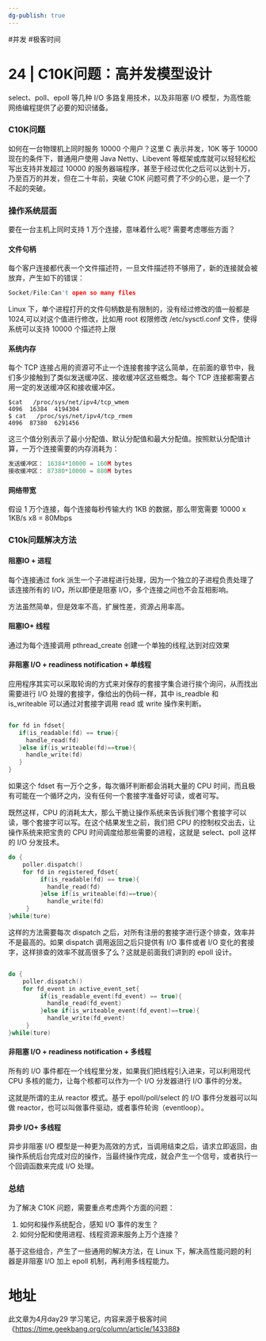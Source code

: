 ```yaml
---
dg-publish: true
---
```


#并发 #极客时间 

# 24 | C10K问题：高并发模型设计

select、poll、epoll 等几种 I/O 多路复用技术，以及非阻塞 I/O 模型，为高性能网络编程提供了必要的知识储备。

### C10K问题
如何在一台物理机上同时服务 10000 个用户？这里 C 表示并发，10K 等于 10000
现在的条件下，普通用户使用 Java Netty、Libevent 等框架或库就可以轻轻松松写出支持并发超过 10000 的服务器端程序，甚至于经过优化之后可以达到十万，乃至百万的并发，但在二十年前，突破 C10K 问题可费了不少的心思，是一个了不起的突破。

### 操作系统层面
要在一台主机上同时支持 1 万个连接，意味着什么呢? 需要考虑哪些方面？

#### 文件句柄

每个客户连接都代表一个文件描述符，一旦文件描述符不够用了，新的连接就会被放弃，产生如下的错误：
```c
Socket/File:Can't open so many files
```

Linux 下，单个进程打开的文件句柄数是有限制的，没有经过修改的值一般都是 1024,可以对这个值进行修改，比如用 root 权限修改 /etc/sysctl.conf 文件，使得系统可以支持 10000 个描述符上限

#### 系统内存

每个 TCP 连接占用的资源可不止一个连接套接字这么简单，在前面的章节中，我们多少接触到了类似发送缓冲区、接收缓冲区这些概念。每个 TCP 连接都需要占用一定的发送缓冲区和接收缓冲区。

```shell
$cat   /proc/sys/net/ipv4/tcp_wmem
4096  16384  4194304
$ cat   /proc/sys/net/ipv4/tcp_rmem
4096  87380  6291456
```

这三个值分别表示了最小分配值、默认分配值和最大分配值。按照默认分配值计算，一万个连接需要的内存消耗为：

```c
发送缓冲区： 16384*10000 = 160M bytes
接收缓冲区： 87380*10000 = 880M bytes
```

#### 网络带宽
假设 1 万个连接，每个连接每秒传输大约 1KB 的数据，那么带宽需要 10000 x 1KB/s x8 = 80Mbps

### C10k问题解决方法

#### 阻塞IO + 进程
每个连接通过 fork 派生一个子进程进行处理，因为一个独立的子进程负责处理了该连接所有的 I/O，所以即便是阻塞 I/O，多个连接之间也不会互相影响。

方法虽然简单，但是效率不高，扩展性差，资源占用率高。

#### 阻塞IO+ 线程
通过为每个连接调用 pthread_create 创建一个单独的线程,达到对应效果

#### 非阻塞 I/O + readiness notification + 单线程
应用程序其实可以采取轮询的方式来对保存的套接字集合进行挨个询问，从而找出需要进行 I/O 处理的套接字，像给出的伪码一样，其中 is_readble 和 is_writeable 可以通过对套接字调用 read 或 write 操作来判断。

```c

for fd in fdset{
   if(is_readable(fd) == true){
     handle_read(fd)
   }else if(is_writeable(fd)==true){
     handle_write(fd)
   }
}
```

如果这个 fdset 有一万个之多，每次循环判断都会消耗大量的 CPU 时间，而且极有可能在一个循环之内，没有任何一个套接字准备好可读，或者可写。

既然这样，CPU 的消耗太大，那么干脆让操作系统来告诉我们哪个套接字可以读，哪个套接字可以写。在这个结果发生之前，我们把 CPU 的控制权交出去，让操作系统来把宝贵的 CPU 时间调度给那些需要的进程，这就是 select、poll 这样的 I/O 分发技术。

```c
do {
    poller.dispatch()
    for fd in registered_fdset{
         if(is_readable(fd) == true){
           handle_read(fd)
         }else if(is_writeable(fd)==true){
           handle_write(fd)
     }
}while(ture)
```

这样的方法需要每次 dispatch 之后，对所有注册的套接字进行逐个排查，效率并不是最高的。如果 dispatch 调用返回之后只提供有 I/O 事件或者 I/O 变化的套接字，这样排查的效率不就高很多了么？这就是前面我们讲到的 epoll 设计。

```c

do {
    poller.dispatch()
    for fd_event in active_event_set{
         if(is_readable_event(fd_event) == true){
           handle_read(fd_event)
         }else if(is_writeable_event(fd_event)==true){
           handle_write(fd_event)
     }
}while(ture)
```

#### 非阻塞 I/O + readiness notification + 多线程
所有的 I/O 事件都在一个线程里分发，如果我们把线程引入进来，可以利用现代 CPU 多核的能力，让每个核都可以作为一个 I/O 分发器进行 I/O 事件的分发。

这就是所谓的主从 reactor 模式。基于 epoll/poll/select 的 I/O 事件分发器可以叫做 reactor，也可以叫做事件驱动，或者事件轮询（eventloop）。

#### 异步 I/O+ 多线程

异步非阻塞 I/O 模型是一种更为高效的方式，当调用结束之后，请求立即返回，由操作系统后台完成对应的操作，当最终操作完成，就会产生一个信号，或者执行一个回调函数来完成 I/O 处理。

### 总结
为了解决 C10K 问题，需要重点考虑两个方面的问题：
1. 如何和操作系统配合，感知 I/O 事件的发生？
2. 如何分配和使用进程、线程资源来服务上万个连接？

基于这些组合，产生了一些通用的解决方法，在 Linux 下，解决高性能问题的利器是非阻塞 I/O 加上 epoll 机制，再利用多线程能力。




# 地址

此文章为4月day29 学习笔记，内容来源于极客时间《https://time.geekbang.org/column/article/143388》